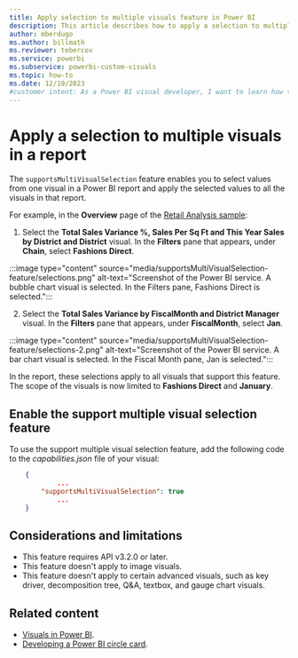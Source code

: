 ```yaml
---
title: Apply selection to multiple visuals feature in Power BI
description: This article describes how to apply a selection to multiple visuals by using the support multiple visual selection feature in Power BI.
author: mberdugo
ms.author: billmath
ms.reviewer: tebercov 
ms.service: powerbi
ms.subservice: powerbi-custom-visuals
ms.topic: how-to
ms.date: 12/19/2023
#customer intent: As a Power BI visual developer, I want to learn how to enable the support multiple visual selection feature in my visual so that users can apply a selection to multiple visuals in a report.
---
```


# Apply a selection to multiple visuals in a report

The `supportsMultiVisualSelection` feature enables you to select values from one visual in a Power BI report and apply the selected values to all the visuals in that report.

For example, in the **Overview** page of the [Retail Analysis sample](../../create-reports/sample-retail-analysis.md):

1. Select the **Total Sales Variance %, Sales Per Sq Ft and This Year Sales by District and District** visual. In the **Filters** pane that appears, under **Chain**, select **Fashions Direct**.

:::image type="content" source="media/supportsMultiVisualSelection-feature/selections.png" alt-text="Screenshot of the Power BI service. A bubble chart visual is selected. In the Filters pane, Fashions Direct is selected.":::

2. Select the **Total Sales Variance by FiscalMonth and District Manager** visual. In the **Filters** pane that appears, under **FiscalMonth**, select **Jan**.

:::image type="content" source="media/supportsMultiVisualSelection-feature/selections-2.png" alt-text="Screenshot of the Power BI service. A bar chart visual is selected. In the Fiscal Month pane, Jan is selected.":::

In the report, these selections apply to all visuals that support this feature. The scope of the visuals is now limited to **Fashions Direct** and **January**.

## Enable the support multiple visual selection feature

To use the support multiple visual selection feature, add the following code to the *capabilities.json* file of your visual:

```json
    {   
            ...
        "supportsMultiVisualSelection": true
            ...
    }
```

## Considerations and limitations

* This feature requires API v3.2.0 or later.
* This feature doesn't apply to image visuals.
* This feature doesn't apply to certain advanced visuals, such as key driver, decomposition tree, Q&A, textbox, and gauge chart visuals.

## Related content

* [Visuals in Power BI](power-bi-visuals-concept.md).
* [Developing a Power BI circle card](develop-circle-card.md).
